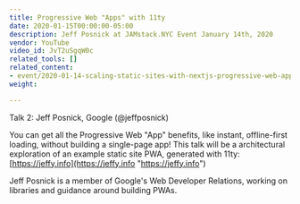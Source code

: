 ```yaml
---
title: Progressive Web "Apps" with 11ty
date: 2020-01-15T00:00:00-05:00
description: Jeff Posnick at JAMstack.NYC Event January 14th, 2020
vendor: YouTube
video_id: JvT2uSgqW0c
related_tools: []
related_content:
- event/2020-01-14-scaling-static-sites-with-nextjs-progressive-web-apps-with-11ty.md
weight: 

---
```

Talk 2: Jeff Posnick, Google (@jeffposnick)  
  
You can get all the Progressive Web "App" benefits, like instant, offline-first loading, without building a single-page app! This talk will be a architectural exploration of an example static site PWA, generated with 11ty: [https://jeffy.info](https://jeffy.info "https://jeffy.info")  
  
Jeff Posnick is a member of Google's Web Developer Relations, working on libraries and guidance around building PWAs.
